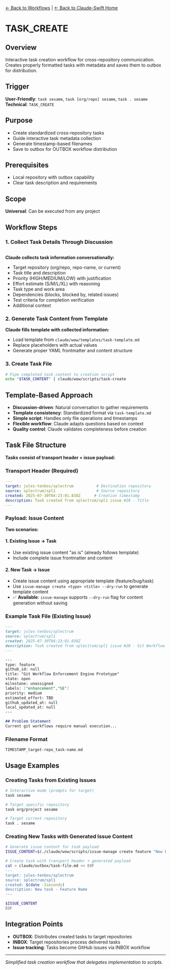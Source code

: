 [← Back to Workflows](../workflows/) | [← Back to Claude-Swift Home](../../../README.md)

# TASK_CREATE

## Overview
Interactive task creation workflow for cross-repository communication. Creates properly formatted tasks with metadata and saves them to outbox for distribution.

## Trigger
**User-Friendly**: `task sesame`, `task [org/repo] sesame`, `task . sesame`
**Technical**: `TASK_CREATE`

## Purpose
- Create standardized cross-repository tasks
- Guide interactive task metadata collection  
- Generate timestamp-based filenames
- Save to outbox for OUTBOX workflow distribution

## Prerequisites
- Local repository with outbox capability
- Clear task description and requirements

## Scope
**Universal**: Can be executed from any project

## Workflow Steps

### 1. Collect Task Details Through Discussion
```bash
```

**Claude collects task information conversationally:**
- Target repository (org/repo, repo-name, or current)
- Task title and description
- Priority (HIGH/MEDIUM/LOW) with justification
- Effort estimate (S/M/L/XL) with reasoning
- Task type and work area
- Dependencies (blocks, blocked by, related issues)
- Test criteria for completion verification
- Additional context

### 2. Generate Task Content from Template
**Claude fills template with collected information:**
- Load template from `claude/wow/templates/task-template.md`
- Replace placeholders with actual values
- Generate proper YAML frontmatter and content structure

### 3. Create Task File
```bash
# Pipe completed task content to creation script
echo "$TASK_CONTENT" | claude/wow/scripts/task-create

```

## Template-Based Approach
- **Discussion-driven**: Natural conversation to gather requirements
- **Template consistency**: Standardized format via `task-template.md` 
- **Simple script**: Handles only file operations and timestamps
- **Flexible workflow**: Claude adapts questions based on context
- **Quality control**: Claude validates completeness before creation

## Task File Structure
**Tasks consist of transport header + issue payload:**

### Transport Header (Required)
```yaml
---
target: jules-tenbos/splectrum          # Destination repository
source: splectrum/spl1                  # Source repository
created: 2025-07-30T04:23:01.838Z      # Creation timestamp
description: Task created from splectrum/spl1 issue #28 - Title
---
```

### Payload: Issue Content
**Two scenarios:**

#### 1. Existing Issue → Task
- Use existing issue content "as is" (already follows template)
- Include complete issue frontmatter and content

#### 2. New Task → Issue  
- Create issue content using appropriate template (feature/bug/task)
- Use `issue-manage create <type> <title> --dry-run` to generate template content
- ✅ **Available**: `issue-manage` supports `--dry-run` flag for content generation without saving

### Example Task File (Existing Issue)
```markdown
---
target: jules-tenbos/splectrum
source: splectrum/spl1
created: 2025-07-30T04:23:01.838Z
description: Task created from splectrum/spl1 issue #28 - Git Workflow Enforcement
---

---
type: feature
github_id: null
title: "Git Workflow Enforcement Engine Prototype"
state: open
milestone: unassigned
labels: ["enhancement","SE"]
priority: medium
estimated_effort: TBD
github_updated_at: null
local_updated_at: null
---

## Problem Statement
Current git workflows require manual execution...
```

### Filename Format
`TIMESTAMP_target-repo_task-name.md`

## Usage Examples

### Creating Tasks from Existing Issues
```bash
# Interactive mode (prompts for target)
task sesame

# Target specific repository
task org/project sesame

# Target current repository
task . sesame
```

### Creating New Tasks with Generated Issue Content
```bash
# Generate issue content for task payload
ISSUE_CONTENT=$(./claude/wow/scripts/issue-manage create feature "New Feature Name" --dry-run 2>/dev/null | sed -n '/--- GENERATED ISSUE CONTENT ---/,/--- END CONTENT ---/p' | sed '1d;$d')

# Create task with transport header + generated payload
cat > claude/outbox/task-file.md << EOF
---
target: jules-tenbos/splectrum
source: splectrum/spl1
created: $(date -Iseconds)
description: New task - Feature Name
---

$ISSUE_CONTENT
EOF
```

## Integration Points
- **OUTBOX**: Distributes created tasks to target repositories
- **INBOX**: Target repositories process delivered tasks
- **Issue tracking**: Tasks become GitHub issues via INBOX workflow

---

*Simplified task creation workflow that delegates implementation to scripts.*